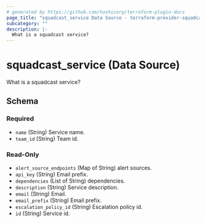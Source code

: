 ```yaml
---
# generated by https://github.com/hashicorp/terraform-plugin-docs
page_title: "squadcast_service Data Source - terraform-provider-squadcast-new"
subcategory: ""
description: |-
  What is a squadcast service?
---
```


# squadcast_service (Data Source)

What is a squadcast service?



<!-- schema generated by tfplugindocs -->
## Schema

### Required

- `name` (String) Service name.
- `team_id` (String) Team id.

### Read-Only

- `alert_source_endpoints` (Map of String) alert sources.
- `api_key` (String) Email prefix.
- `dependencies` (List of String) dependencies.
- `description` (String) Service description.
- `email` (String) Email.
- `email_prefix` (String) Email prefix.
- `escalation_policy_id` (String) Escalation policy id.
- `id` (String) Service id.


